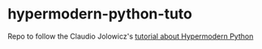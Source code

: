 # hypermodern-python-tuto
Repo to follow the Claudio Jolowicz's [tutorial about Hypermodern Python](https://cjolowicz.github.io/posts/hypermodern-python-01-setup/) 
